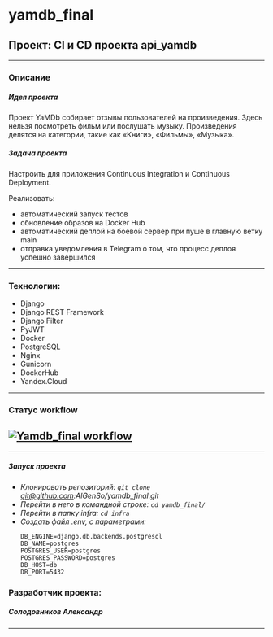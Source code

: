# yamdb_final
**Проект: CI и CD проекта api_yamdb**
---
---
### Описание
##### Идея проекта
Проект YaMDb собирает отзывы пользователей на произведения.
Здесь нельзя посмотреть фильм или послушать музыку.
Произведения делятся на категории, такие как «Книги», «Фильмы», «Музыка».
##### Задача проекта
Настроить для приложения Continuous Integration и Continuous Deployment.

Реализовать: 
- автоматический запуск тестов
- обновление образов на Docker Hub
- автоматический деплой на боевой сервер при пуше в главную ветку main
- отправка уведомления в Telegram о том, что процесс деплоя успешно завершился
---
### Технологии:
- Django 
- Django REST Framework
- Django Filter
- PyJWT
- Docker
- PostgreSQL
- Nginx
- Gunicorn
- DockerHub
- Yandex.Cloud
---

### Статус workflow
[![Yamdb_final workflow](https://github.com/AlGenSo/yamdb_final/actions/workflows/yamdb_workflow.yml/badge.svg)](https://github.com/AlGenSo/yamdb_final/actions/workflows/yamdb_workflow.yml)
---
---

##### Запуск проекта

* _Клонировать репозиторий: `git clone` git@github.com:AlGenSo/yamdb_final.git_
* _Перейти в него в командной строке: `cd yamdb_final/`_
* _Перейти в папку infra: `cd infra`_
* _Создать файл .env, с параметрами:_
    ```
    DB_ENGINE=django.db.backends.postgresql
    DB_NAME=postgres
    POSTGRES_USER=postgres
    POSTGRES_PASSWORD=postgres
    DB_HOST=db
    DB_PORT=5432
    ```

### Разработчик проекта:
##### Солодовников Александр
---